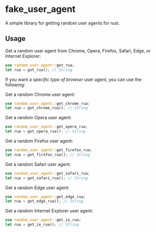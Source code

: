 # fake_user_agent

A simple library for getting random user agents for rust.

## Usage

Get a random user agent from Chrome, Opera, Firefox, Safari, Edge, or Internet Explorer:

```rust
use random_user_agent::get_rua;
let rua = get_rua(); // String
```

If you want a _specific type of browser_ user agent, you can use the following:

Get a random Chrome user agent:

```rust
use random_user_agent::get_chrome_rua;
let rua = get_chrome_rua(); // String
```

Get a random Opera user agent:

```rust
use random_user_agent::get_opera_rua;
let rua = get_opera_rua(); // String
```

Get a random Firefox user agent:

```rust
use random_user_agent::get_firefox_rua;
let rua = get_firefox_rua(); // String
```

Get a random Safari user agent:

```rust
use random_user_agent::get_safari_rua;
let rua = get_safari_rua(); // String
```

Get a random Edge user agent:

```rust
use random_user_agent::get_edge_rua;
let rua = get_edge_rua(); // String
```

Get a random Internet Explorer user agent:

```rust
use random_user_agent::get_ie_rua;
let rua = get_ie_rua(); // String
```
